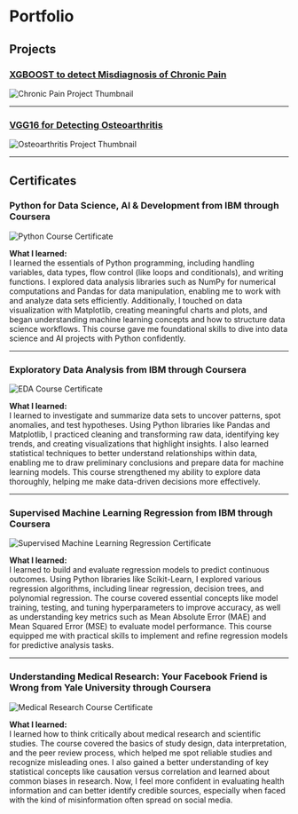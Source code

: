 # Portfolio

## Projects

### [XGBOOST to detect Misdiagnosis of Chronic Pain](https://github.com/aravparikh/Catboost-to-detect-Misdiagnosis-Risk-of-Chronic-Pain)
![Chronic Pain Project Thumbnail](images/chronic_pain_project.jpg)

---

### [VGG16 for Detecting Osteoarthritis](https://github.com/aravparikh/VGG16-to-Detect-Osteoarthritis)
![Osteoarthritis Project Thumbnail](images/osteoarthritis_project.jpg)

---

## Certificates

### Python for Data Science, AI & Development from IBM through Coursera
![Python Course Certificate](images/first_python_course.jpg)

**What I learned:**  
I learned the essentials of Python programming, including handling variables, data types, flow control (like loops and conditionals), and writing functions. I explored data analysis libraries such as NumPy for numerical computations and Pandas for data manipulation, enabling me to work with and analyze data sets efficiently. Additionally, I touched on data visualization with Matplotlib, creating meaningful charts and plots, and began understanding machine learning concepts and how to structure data science workflows. This course gave me foundational skills to dive into data science and AI projects with Python confidently.

---

### Exploratory Data Analysis from IBM through Coursera
![EDA Course Certificate](images/EDA_Certificate.jpg)

**What I learned:**  
I learned to investigate and summarize data sets to uncover patterns, spot anomalies, and test hypotheses. Using Python libraries like Pandas and Matplotlib, I practiced cleaning and transforming raw data, identifying key trends, and creating visualizations that highlight insights. I also learned statistical techniques to better understand relationships within data, enabling me to draw preliminary conclusions and prepare data for machine learning models. This course strengthened my ability to explore data thoroughly, helping me make data-driven decisions more effectively.

---

### Supervised Machine Learning Regression from IBM through Coursera
![Supervised Machine Learning Regression Certificate](images/supervised_machine_learning_regression.jpg)

**What I learned:**  
I learned to build and evaluate regression models to predict continuous outcomes. Using Python libraries like Scikit-Learn, I explored various regression algorithms, including linear regression, decision trees, and polynomial regression. The course covered essential concepts like model training, testing, and tuning hyperparameters to improve accuracy, as well as understanding key metrics such as Mean Absolute Error (MAE) and Mean Squared Error (MSE) to evaluate model performance. This course equipped me with practical skills to implement and refine regression models for predictive analysis tasks.

---

### Understanding Medical Research: Your Facebook Friend is Wrong from Yale University through Coursera
![Medical Research Course Certificate](images/medical_research_course.jpg)

**What I learned:**  
I learned how to think critically about medical research and scientific studies. The course covered the basics of study design, data interpretation, and the peer review process, which helped me spot reliable studies and recognize misleading ones. I also gained a better understanding of key statistical concepts like causation versus correlation and learned about common biases in research. Now, I feel more confident in evaluating health information and can better identify credible sources, especially when faced with the kind of misinformation often spread on social media.






